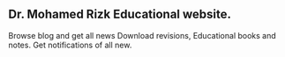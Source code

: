 ## Dr. Mohamed Rizk Educational website.
Browse blog and get all news
Download revisions, Educational books and notes.
Get notifications of all new.
